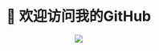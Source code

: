 <h1 align="center">👋 欢迎访问我的GitHub</h1>
<div align="center" ><img order-radius="100px" src="https://i.giphy.com/media/13HgwGsXF0aiGY/giphy.webp"/></div>
<br>
